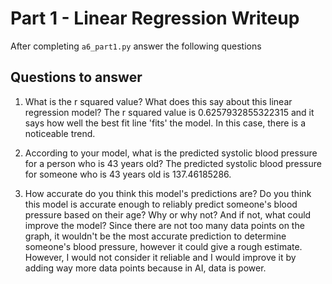 # Part 1 - Linear Regression Writeup

After completing `a6_part1.py` answer the following questions

## Questions to answer

1. What is the r squared value?  What does this say about this linear regression model?
The r squared value is 0.6257932855322315 and it says how well the best fit line 'fits' the model. In this case, there is a noticeable trend.

2. According to your model, what is the predicted systolic blood pressure for a person who is 43 years old?
The predicted systolic blood pressure for someone who is 43 years old is 137.46185286.

3. How accurate do you think this model's predictions are?  Do you think this model is accurate enough to reliably predict someone's blood pressure based on their age?  Why or why not?  And if not, what could improve the model?
Since there are not too many data points on the graph, it wouldn't be the most accurate prediction to determine someone's blood pressure, however it could give a rough estimate. However, I would not consider it reliable and I would improve it by adding way more data points because in AI, data is power.